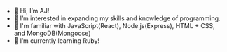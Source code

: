 - 👋  Hi, I’m AJ!
- 👀  I’m interested in expanding my skills and knowledge of programming.
- 📘  I'm familiar with JavaScript(React), Node.js(Express), HTML + CSS, and MongoDB(Mongoose)
- 🌱  I’m currently learning Ruby!

<!---
eygis/eygis is a ✨ special ✨ repository because its `README.md` (this file) appears on your GitHub profile.
You can click the Preview link to take a look at your changes.
--->
